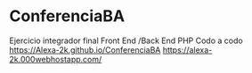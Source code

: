 # ConferenciaBA <br>
Ejercicio integrador final Front End /Back End PHP Codo a codo <br>
https://Alexa-2k.github.io/ConferenciaBA
https://alexa-2k.000webhostapp.com/
